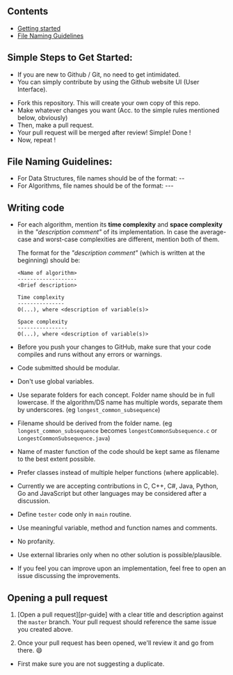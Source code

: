 ## Contents

* [Getting started](#getting-started)
* [File Naming Guidelines](#file-Naming-Guidelines)



## Simple Steps to Get Started:

* If you are new to Github / Git, no need to get intimidated. 
* You can simply contribute by using the Github website UI (User Interface).

- Fork this repository. This will create your own copy of this repo.
- Make whatever changes you want (Acc. to the simple rules mentioned below, obviously)
- Then, make a pull request.
- Your pull request will be merged after review! Simple! Done ! 
- Now, repeat !


## File Naming Guidelines:

* For Data Structures, file names should be of the format: <Language>-<Data Structure>-<Version Number>
* For Algorithms, file names should be of the format: <Language>-<Data Structure>-<Time Complexity>-<Version Number>


## Writing code



* For each algorithm, mention its **time complexity** and **space complexity**
  in the _"description comment"_ of its implementation. In case the average-case
  and worst-case complexities are different, mention both of them.

    The format for the _"description comment"_ (which is written at the beginning) should be:

    ```text
    <Name of algorithm>
    -------------------
    <Brief description>

    Time complexity
    ---------------
    O(...), where <description of variable(s)>

    Space complexity
    ----------------
    O(...), where <description of variable(s)>
    ```

* Before you push your changes to GitHub, make sure that your code compiles and runs without any errors or warnings.
* Code submitted should be modular. 
* Don't use global variables.
* Use separate folders for each concept. Folder name should be in full lowercase. If the algorithm/DS name has multiple words, separate them by underscores. (eg `longest_common_subsequence`)
* Filename should be derived from the folder name. (eg `longest_common_subsequence` becomes `longestCommonSubsequence.c` or `LongestCommonSubsequence.java`)
* Name of master function of the code should be kept same as filename to the best extent possible.
* Prefer classes instead of multiple helper functions (where applicable).
* Currently we are accepting contributions in C, C++, C#, Java, Python, Go and JavaScript but other languages may be considered after a discussion.
* Define `tester` code only in `main` routine.
* Use meaningful variable, method and function names and comments.
* No profanity.
* Use external libraries only when no other solution is possible/plausible.
* If you feel you can improve upon an implementation, feel free to open an issue discussing the improvements.

## Opening a pull request

1. [Open a pull request][pr-guide] with a clear title and description against the
   `master` branch. Your pull request should reference the same issue you created 
   above.

1. Once your pull request has been opened, we'll review it and go from there. :smile:



* First make sure you are not suggesting a duplicate.






